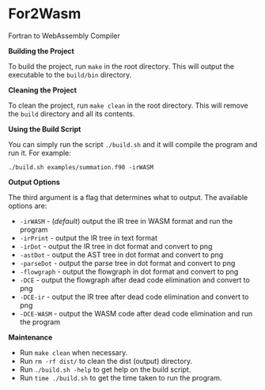 # For2Wasm
Fortran to WebAssembly Compiler

**Building the Project**

To build the project, run `make` in the root directory. This will output the executable to the `build/bin` directory.

**Cleaning the Project**

To clean the project, run `make clean` in the root directory. This will remove the `build` directory and all its contents.

**Using the Build Script**

You can simply run the script `./build.sh` and it will compile the program and run it. For example:
```
./build.sh examples/summation.f90 -irWASM
```
**Output Options**

The third argument is a flag that determines what to output. The available options are:

* `-irWASM` - (*default*) output the IR tree in WASM format and run the program
* `-irPrint` - output the IR tree in text format
* `-irDot` - output the IR tree in dot format and convert to png
* `-astDot` - output the AST tree in dot format and convert to png
* `-parseDot` - output the parse tree in dot format and convert to png
* `-flowgraph` - output the flowgraph in dot format and convert to png
* `-DCE` - output the flowgraph after dead code elimination and convert to png
* `-DCE-ir` - output the IR tree after dead code elimination and convert to png
* `-DCE-WASM` - output the WASM code after dead code elimination and run the program

**Maintenance**

* Run `make clean` when necessary.
* Run `rm -rf dist/` to clean the dist (output) directory.
* Run `./build.sh -help` to get help on the build script.
* Run `time ./build.sh` to get the time taken to run the program.

